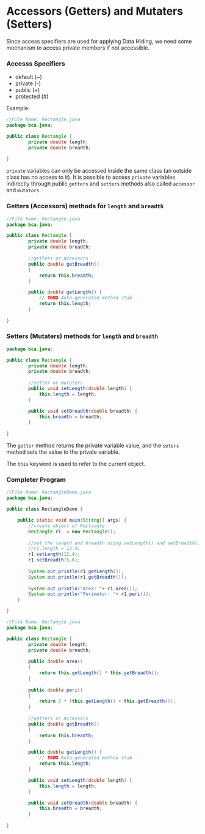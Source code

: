 # Accessors (Getters) and Mutaters (Setters)

Since access specifiers are used for applying Data Hiding, we need some mechanism to access private members if not accessible.

### Accesss Specifiers
* default (~)
* private (-)
* public (+)
* protected (#)

Example: 
```java
//File Name: Rectangle.java
package bca.java;

public class Rectangle {
		private double length;
		private double breadth;
		
}

```

`private` variables can only be accessed inside the same class (an outside class has no access to it). It is possible to access `private` variables indirectly through public `getters` and `setters` methods also called `accessor` and `mutators`.

### Getters (Accessors) methods for `length` and `breadth`
```java
//File Name: Rectangle.java
package bca.java;

public class Rectangle {
		private double length;
		private double breadth;
		
		//getters or Accessors
		public double getBreadth()
		{
			return this.breadth;
		}

		public double getLength() {
			// TODO Auto-generated method stub
			return this.length;
		}
		
}

```

### Setters (Mutaters) methods for `length` and `breadth`
```java
package bca.java;

public class Rectangle {
		private double length;
		private double breadth;
        
        //setter or mutoters
		public void setLength(double length) {
			this.length = length;
		}

		public void setBreadth(double breadth) {
			this.breadth = breadth;
		}
		
}

```


The `getter` method returns the private variable value, and the `seters` method sets the value to the private variable.

The `this` keyword is used to refer to the current object.




### Completer Program

```java
//File Name: RectangleDemo.java
package bca.java;

public class RectangleDemo {

	public static void main(String[] args) {
		//create object of Rectangle
		Rectangle r1  = new Rectangle();
		
		//set the length and breadth using setLength() and setBreadth()
		//r1.length = 12.4;
		r1.setLength(12.4);
		r1.setBreadth(5.6);
		
		System.out.println(r1.getLength());
		System.out.println(r1.getBreadth());
		
		System.out.println("Area: "+ r1.area());
		System.out.println("Perimeter: "+ r1.peri());
	}

}
```

```java
//File Name: Rectangle.java
package bca.java;

public class Rectangle {
		private double length;
		private double breadth;
		
		public double area()
		{
			return this.getLength() * this.getBreadth();
		}
		
		public double peri()
		{
			return 2 * (this.getLength() + this.getBreadth());
		}
		
		//getters or Accessors
		public double getBreadth()
		{
			return this.breadth;
		}

		public double getLength() {
			// TODO Auto-generated method stub
			return this.length;
		}

		public void setLength(double length) {
			this.length = length;
		}

		public void setBreadth(double breadth) {
			this.breadth = breadth;
		}
		
}

```